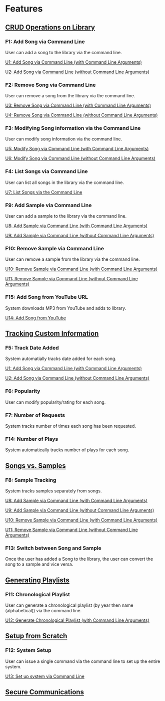 # Features

## [CRUD Operations on Library](needs/#n1-crud-operations-on-library)

### F1: Add Song via Command Line

User can add a song to the library via the command line.

[U1: Add Song via Command Line (with Command Line Arguments)](use-cases/u1)

[U2: Add Song via Command Line (without Command Line Arguments)](use-cases/u2)

### F2: Remove Song via Command Line

User can remove a song from the library via the command line.

[U3: Remove Song via Command Line (with Command Line Arguments)](use-cases/u3)

[U4: Remove Song via Command Line (without Command Line Arguments)](use-cases/u4)

### F3: Modifying Song information via the Command Line

User can modify song information via the command line.

[U5: Modify Song via Command Line (with Command Line Arguments)](use-cases/u5)

[U6: Modify Song via Command Line (without Command Line Arguments)](use-cases/u6)

### F4: List Songs via Command Line

User can list all songs in the library via the command line.

[U7: List Songs via the Command Line](use-cases/u7)

### F9: Add Sample via Command Line

User can add a sample to the library via the command line.

[U8: Add Sample via Command Line (with Command Line Arguments)](use-cases/u8)

[U9: Add Sample via Command Line (without Command Line Arguments)](use-cases/u9)

### F10: Remove Sample via Command Line

User can remove a sample from the library via the command line.

[U10: Remove Sample via Command Line (with Command Line Arguments)](use-cases/u10)

[U11: Remove Sample via Command Line (without Command Line Arguments)](use-cases/u11)

### F15: Add Song from YouTube URL

System downloads MP3 from YouTube and adds to library.

[U14: Add Song from YouTube](use-cases/u14)

## [Tracking Custom Information](needs/#n2-tracking-custom-information)

### F5: Track Date Added

System automatially tracks date added for each song.

[U1: Add Song via Command Line (with Command Line Arguments)](use-cases/u1)

[U2: Add Song via Command Line (without Command Line Arguments)](use-cases/u2)

### F6: Popularity

User can modify popularity/rating for each song.

### F7: Number of Requests

System tracks number of times each song has been requested.

### F14: Number of Plays

System automatically tracks number of plays for each song.

## [Songs vs. Samples](needs/#n3-songs-vs-samples)

### F8: Sample Tracking

System tracks samples separately from songs.

[U8: Add Sample via Command Line (with Command Line Arguments)](use-cases/u8)

[U9: Add Sample via Command Line (without Command Line Arguments)](use-cases/u9)

[U10: Remove Sample via Command Line (with Command Line Arguments)](use-cases/u10)

[U11: Remove Sample via Command Line (without Command Line Arguments)](use-cases/u11)

### F13: Switch between Song and Sample

Once the user has added a Song to the library, the user can convert the song to a sample and vice versa.

## [Generating Playlists](needs/#n4-generating-playlists)

### F11: Chronological Playlist

User can generate a chronological playlist (by year then name (alphabetical)) via the command line.

[U12: Generate Chronological Playlist (with Command Line Arguments)](use-cases/u12)

## [Setup from Scratch](needs/#n5-setup-from-scratch)

### F12: System Setup

User can issue a single command via the command line to set up the entire system.

[U13: Set up system via Command Line](use-cases/u13)

## [Secure Communications](needs/#n6-secure-communications)
